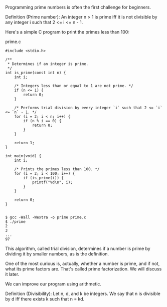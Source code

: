 ---
---

Programming prime numbers is often the first challenge for beginners.

Definition (Prime number):
An integer n > 1 is prime iff it is not divisible by any integer i such that 2 <= i <= n - 1.

Here's a simple C program to print the primes less than 100:

prime.c

    #include <stdio.h>
    
    /**
     * Determines if an integer is prime.
     */
    int is_prime(const int n) {
        int i;
    
        /* Integers less than or equal to 1 are not prime. */
        if (n <= 1) {
            return 0;
        }
    
        /* Performs trial division by every integer `i` such that 2 <= `i` <= `n` - 1. */
        for (i = 2; i < n; i++) {
            if (n % i == 0) {
                return 0;
            }
        }
    
        return 1;
    }
    
    int main(void) {
        int i;
    
        /* Prints the primes less than 100. */
        for (i = 2; i < 100; i++) {
            if (is_prime(i)) {
                printf("%d\n", i);
            }
        }
    
        return 0;
    }


    $ gcc -Wall -Wextra -o prime prime.c
    $ ./prime
    2
    3
    ...
    97

This algorithm, called trial division, determines if a number is prime by dividing it by smaller numbers, as is the definition.

One of the most curious is, actually, whether a number is prime, and if not, what its prime factors are.  That's called prime factorization.  We will discuss it later.

We can improve our program using arithmetic.

Definition (Divisibility):
Let n, d, and k be integers.  We say that n is divisible by d iff there exists k such that n = kd.
